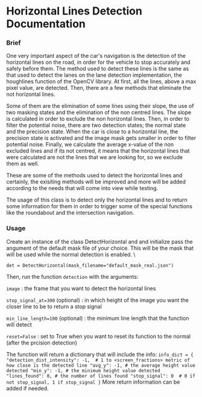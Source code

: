 
# Horizontal Lines Detection Documentation
### Brief

One very important aspect of the car's navigation is the detection of the horizontal lines on the road, in order for the vehicle to stop accurately and safely before them. The method used to detect these lines is the same as that used to detect the lanes on the lane detection implementation, the houghlines function of the OpenCV library. At first, all the lines, above a max pixel value, are detected. Then, there are a few methods that eliminate the not horizontal lines. 
        
Some of them are the elimination of some lines using their slope, the use of two masking states and the elimination of the non centred lines. The slope is calculated in order to exclude the non horizontal lines. Then, in order to filter the potential noise, there are two detection states; the normal state and the precision state. When the car is close to a horizontal line, the precision state is activated and the image mask gets smaller in order to filter potential noise. Finally, we calculate the average x-value of the non excluded lines and if its not centred, it means that the horizontal lines that were calculated are not the lines that we are looking for, so we exclude them as well. 

These are some of the methods used to detect the horizontal lines and certainly, the exisiting methods will be improved and more will be added according to the needs that will come into view while testing.  

The usage of this class is to detect only the horizontal lines and to return some information for them in order to trigger some of the special functions like the roundabout and the intersection navigation.
### Usage
Create an instance of the class DetectHorizontal and and initialize pass the angument of the default mask file of your choice. This will be the mask that will be used while the normal detection is enabled. \

`det = DetectHorizontal(mask_filename="default_mask_real.json")`

Then, run the function `detection` with the arguments:

   `image` : the frame that you want to detect the horizontal lines

   `stop_signal_at=300` (optional) : in which height of the image you want the closer line to be to return a stop signal

   `min_line_length=100` (optional) : the minimum line length that the function will detect

   `reset=False` : set to True when you want to reset its function to the normal (after the prcision detection)



The function will return a dictionary that will include the info:
`
info_dict = {
            "detection_dist_intensity": -1,  # 1 to <screen_fractions> metric of how close is the detected line
            "avg_y": -1, # the average height value detected
            "min_y": -1, # the minimum height value detected
            "lines_found": 0, # the number of lines found
            "stop_signal": 0  # 0 if not stop_signal, 1 if stop_signal
        }
`
More return information can be added if needed.

